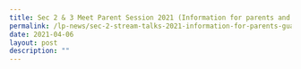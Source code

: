 ```yaml
---
title: Sec 2 & 3 Meet Parent Session 2021 (Information for parents and guardians)
permalink: /lp-news/sec-2-stream-talks-2021-information-for-parents-guardians/
date: 2021-04-06
layout: post
description: ""
---
```


